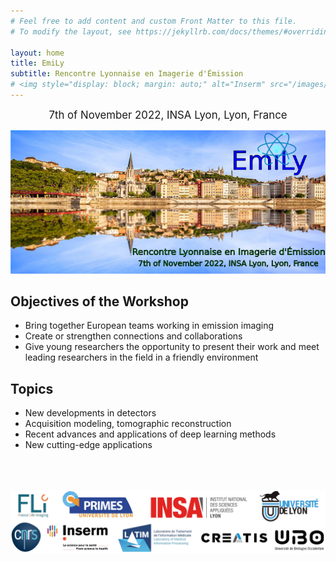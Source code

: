 ```yaml
---
# Feel free to add content and custom Front Matter to this file.
# To modify the layout, see https://jekyllrb.com/docs/themes/#overriding-theme-defaults

layout: home
title: EmiLy 
subtitle: Rencontre Lyonnaise en Imagerie d'Émission
# <img style="display: block; margin: auto;" alt="Inserm" src="/images/logos/inserm.png"> 
---
```

<p style="text-align: center;"> <span style="font-size:larger;">7th of November 2022, INSA Lyon, Lyon, France</span></p>


<img alt="Emily" src="logoLyon.png"> 



## Objectives of the Workshop

- Bring together European teams working in emission imaging 
- Create or strengthen connections and collaborations 
- Give young researchers the opportunity to present their work and meet leading researchers in the field in a friendly environment

## Topics

- New developments in detectors
- Acquisition modeling, tomographic reconstruction
- Recent advances and applications of deep learning methods  
- New cutting-edge applications


<br /> 
<br /> 
<br /> 




<img style="display: block; margin: auto;" alt="logos" src="/images/logos/logos.png"> 








